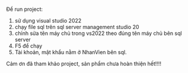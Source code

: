 Để run project:
1. sử dụng visual studio 2022
2. chạy file sql trên sql server management studio 20
3. chỉnh sửa tên máy chủ trong vs2022 theo đúng tên máy chủ bên sql server
4. F5 để chạy
5. Tài khoản, mật khẩu nằm ở NhanVien bên sql.

Cảm ơn đã tham khảo project, sản phẩm chưa hoàn thiện hết!!!!
